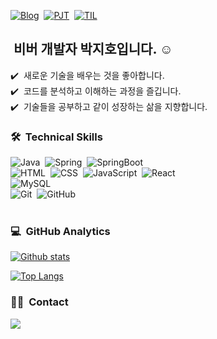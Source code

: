 [![Blog](https://img.shields.io/badge/Blog-Tistory-white.svg)](https://crupy.tistory.com)&nbsp; 
[![PJT](https://img.shields.io/badge/PJT-Project_Repo-blue.svg)](https://github.com/BvrPark/PJT)&nbsp;
[![TIL](https://img.shields.io/badge/TIL-Today_I_Learned-green.svg)](https://github.com/BvrPark/TIL)&nbsp;

## &nbsp;비버 개발자 박지호입니다. ☺️

✔️ &nbsp;새로운 기술을 배우는 것을 좋아합니다.\
✔️ &nbsp;코드를 분석하고 이해하는 과정을 즐깁니다.\
✔️ &nbsp;기술들을 공부하고 같이 성장하는 삶을 지향합니다.


### 🛠 &nbsp;Technical Skills
![Java](https://img.shields.io/badge/-Java-05122A?style=flat&logo=openJDK)&nbsp;
![Spring](https://img.shields.io/badge/-Spring-05122A?style=flat&logo=spring)&nbsp;
![SpringBoot](https://img.shields.io/badge/-SpringBoot-05122A?style=flat&logo=springboot)&nbsp;\
![HTML](https://img.shields.io/badge/-HTML-05122A?style=flat&logo=HTML5)&nbsp;
![CSS](https://img.shields.io/badge/-CSS-05122A?style=flat&logo=CSS3&logoColor=1572B6)&nbsp;
![JavaScript](https://img.shields.io/badge/-JavaScript-05122A?style=flat&logo=javascript)&nbsp;
![React](https://img.shields.io/badge/-React-05122A?style=flat&logo=react)&nbsp;\
![MySQL](https://img.shields.io/badge/-MySQL-05122A?style=flat&logo=mysql)&nbsp;\
![Git](https://img.shields.io/badge/-Git-05122A?style=flat&logo=git)&nbsp;
![GitHub](https://img.shields.io/badge/-GitHub-05122A?style=flat&logo=github)&nbsp;\
<br/>


### 💻 &nbsp;GitHub Analytics

[![Github stats](https://github-readme-stats-git-masterrstaa-rickstaa.vercel.app/api?username=bvrpark&show_icons=true)](https://github.com/bvrpark/github-readme-stats)

[![Top Langs](https://github-readme-stats-git-masterrstaa-rickstaa.vercel.app/api/top-langs/?username=bvrpark)](https://github.com/bvrpark/github-readme-stats)


### 🤝🏻 &nbsp;Contact
<a href="mailto:devcrupy@gmail.com"><img src="https://img.shields.io/badge/-devcrupy@gmail.com-D14836?style=flat&logo=Gmail&logoColor=white"/></a>
